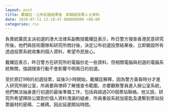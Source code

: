 ```yaml
---
layout: post
title: 戴耀廷︰公布初選結果後　即銷毀投票人士資料
date: 2020-07-11 13:19:47.000000000 +08:00
categories: rss
---
```


負責統籌民主派初選的港大法律系副教授戴耀廷表示，昨日警方搜查香港民意研究所後，他們與技術團隊和研究所商討後，決定公布初選投票結果後，立即銷毀所有透過投票系統收集的個人資料，希望市民放心。

戴耀廷表示，昨日警方在研究所的電腦抄走一些資料，但相關電腦與初選的電腦系統無關，強調搜查行動不會影響今明兩日的初選。

至於原訂9時的初選投票，延後3小時開始，戴耀廷解釋，因為警方黃昏時分才進入研究所辦公室，所員要與律師了解搜查令範圍，亦要觀察警員進入辦公室系統，他們無法抽身進行初選的最後準備工作，包括與超過200個票站聯絡。他又說，研究所希望釋除公眾對於個人資料洩漏的疑慮，所員重設系統加密匙及連繫到票站投票器材的密碼、二維碼，因此延遲開站時間。
